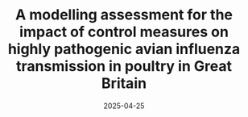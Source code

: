 ---
title: "A modelling assessment for the impact of control measures on highly pathogenic avian influenza transmission in poultry in Great Britain"
collection: preprints
permalink: /preprints/2025-04-25-GB_HPAI_modelling
date: 2025-04-25
venue: 'bioRxiv'
paperurl: 'https://www.biorxiv.org/content/10.1101/2025.04.24.650264v1.full.pdf'
link: 'https://doi.org/10.1101/2025.04.24.650264'
github: 'https://github.com/cnd27/HPAI_control_measures/'
citation: 'Christopher N Davis, <b>Edward M Hill</b>, Chris P Jewell, Kristyna Rysava, Robin N Thompson, Michael J Tildesley. (2025). &quot;A modelling assessment for the impact of control measures on highly pathogenic avian influenza transmission in poultry in Great Britain.&quot; <i>bioRxiv</i>. doi: 10.1101/2025.04.24.650264.'
---